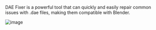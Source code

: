 DAE Fixer is a powerful tool that can quickly and easily repair common issues with .dae files, making them compatible with Blender.

![image](https://github.com/afkarxyz/DAE-Fixer/assets/173781715/07335f42-bbf7-429a-8197-a2eab361bf61)

